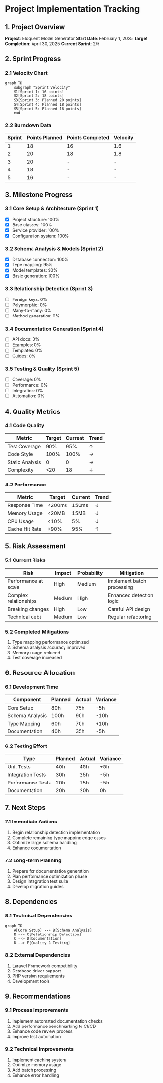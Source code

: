 # Project Implementation Tracking

## 1. Project Overview

**Project**: Eloquent Model Generator
**Start Date**: February 1, 2025
**Target Completion**: April 30, 2025
**Current Sprint**: 2/5

## 2. Sprint Progress

### 2.1 Velocity Chart

```mermaid
graph TD
    subgraph "Sprint Velocity"
    S1[Sprint 1: 16 points]
    S2[Sprint 2: 18 points]
    S3[Sprint 3: Planned 20 points]
    S4[Sprint 4: Planned 18 points]
    S5[Sprint 5: Planned 16 points]
    end
```

### 2.2 Burndown Data

| Sprint | Points Planned | Points Completed | Velocity |
|--------|---------------|------------------|----------|
| 1      | 18           | 16              | 1.6      |
| 2      | 20           | 18              | 1.8      |
| 3      | 20           | -               | -        |
| 4      | 18           | -               | -        |
| 5      | 16           | -               | -        |

## 3. Milestone Progress

### 3.1 Core Setup & Architecture (Sprint 1)

- [x] Project structure: 100%
- [x] Base classes: 100%
- [x] Service provider: 100%
- [x] Configuration system: 100%

### 3.2 Schema Analysis & Models (Sprint 2)

- [x] Database connection: 100%
- [x] Type mapping: 95%
- [x] Model templates: 90%
- [x] Basic generation: 100%

### 3.3 Relationship Detection (Sprint 3)

- [ ] Foreign keys: 0%
- [ ] Polymorphic: 0%
- [ ] Many-to-many: 0%
- [ ] Method generation: 0%

### 3.4 Documentation Generation (Sprint 4)

- [ ] API docs: 0%
- [ ] Examples: 0%
- [ ] Templates: 0%
- [ ] Guides: 0%

### 3.5 Testing & Quality (Sprint 5)

- [ ] Coverage: 0%
- [ ] Performance: 0%
- [ ] Integration: 0%
- [ ] Automation: 0%

## 4. Quality Metrics

### 4.1 Code Quality

| Metric           | Target | Current | Trend |
|------------------|--------|---------|-------|
| Test Coverage    | 90%    | 95%     | ↑     |
| Code Style      | 100%   | 100%    | →     |
| Static Analysis | 0      | 0       | →     |
| Complexity      | <20    | 18      | ↓     |

### 4.2 Performance

| Metric              | Target | Current | Trend |
|---------------------|--------|---------|-------|
| Response Time      | <200ms | 150ms   | ↓     |
| Memory Usage       | <20MB  | 15MB    | ↓     |
| CPU Usage          | <10%   | 5%      | ↓     |
| Cache Hit Rate     | >90%   | 95%     | ↑     |

## 5. Risk Assessment

### 5.1 Current Risks

| Risk                    | Impact | Probability | Mitigation                |
|------------------------|--------|-------------|---------------------------|
| Performance at scale   | High   | Medium     | Implement batch processing|
| Complex relationships  | Medium | High       | Enhanced detection logic  |
| Breaking changes      | High   | Low        | Careful API design        |
| Technical debt        | Medium | Low        | Regular refactoring       |

### 5.2 Completed Mitigations

1. Type mapping performance optimized
2. Schema analysis accuracy improved
3. Memory usage reduced
4. Test coverage increased

## 6. Resource Allocation

### 6.1 Development Time

| Component          | Planned | Actual | Variance |
|-------------------|---------|---------|----------|
| Core Setup        | 80h     | 75h     | -5h      |
| Schema Analysis   | 100h    | 90h     | -10h     |
| Type Mapping      | 60h     | 70h     | +10h     |
| Documentation     | 40h     | 35h     | -5h      |

### 6.2 Testing Effort

| Type              | Planned | Actual | Variance |
|-------------------|---------|---------|----------|
| Unit Tests        | 40h     | 45h     | +5h      |
| Integration Tests | 30h     | 25h     | -5h      |
| Performance Tests | 20h     | 15h     | -5h      |
| Documentation     | 20h     | 20h     | 0h       |

## 7. Next Steps

### 7.1 Immediate Actions

1. Begin relationship detection implementation
2. Complete remaining type mapping edge cases
3. Optimize large schema handling
4. Enhance documentation

### 7.2 Long-term Planning

1. Prepare for documentation generation
2. Plan performance optimization phase
3. Design integration test suite
4. Develop migration guides

## 8. Dependencies

### 8.1 Technical Dependencies

```mermaid
graph TD
    A[Core Setup] --> B[Schema Analysis]
    B --> C[Relationship Detection]
    C --> D[Documentation]
    D --> E[Quality & Testing]
```

### 8.2 External Dependencies

1. Laravel Framework compatibility
2. Database driver support
3. PHP version requirements
4. Development tools

## 9. Recommendations

### 9.1 Process Improvements

1. Implement automated documentation checks
2. Add performance benchmarking to CI/CD
3. Enhance code review process
4. Improve test automation

### 9.2 Technical Improvements

1. Implement caching system
2. Optimize memory usage
3. Add batch processing
4. Enhance error handling
